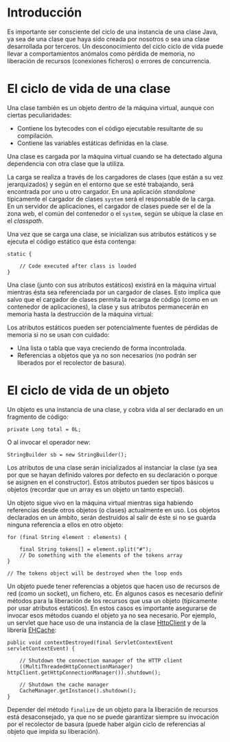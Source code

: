# Introducción #

Es importante ser consciente del ciclo de una instancia de una clase Java, ya sea de una clase que haya sido creada por nosotros o sea una clase desarrollada por terceros. Un desconocimiento del ciclo ciclo de vida puede llevar a comportamientos anómalos como pérdida de memoria, no liberación de recursos (conexiones ficheros) o errores de concurrencia.

# El ciclo de vida de una clase #

Una clase también es un objeto dentro de la máquina virtual, aunque con ciertas peculiaridades:

  * Contiene los bytecodes con el código ejecutable resultante de su compilación.
  * Contiene las variables estáticas definidas en la clase.

Una clase es cargada por la máquina virtual cuando se ha detectado alguna dependencia con otra clase que la utiliza.

La carga se realiza a través de los cargadores de clases (que están a su vez jerarquizados) y según en el entorno que se esté trabajando, será encontrada por uno u otro cargador. En una aplicación _standalone_ típicamente el cargador de clases `system` será el responsable de la carga. En un servidor de aplicaciones, el cargador de clases puede ser el de la zona web, el común del contenedor o el `system`, según se ubique la clase en el _classpath_.

Una vez que se carga una clase, se inicializan sus atributos estáticos y se ejecuta el código estático que ésta contenga:

```
static {

    // Code executed after class is loaded
}
```

Una clase (junto con sus atributos estáticos) existirá en la máquina virtual mientras ésta sea referenciada por un cargador de clases. Esto implica que salvo que el cargador de clases permita la recarga de código (como en un contenedor de aplicaciones), la clase y sus atributos permanecerán en memoria hasta la destrucción de la máquina virtual:

Los atributos estáticos pueden ser potencialmente fuentes de pérdidas de memoria si no se usan con cuidado:

  * Una lista o tabla que vaya creciendo de forma incontrolada.
  * Referencias a objetos que ya no son necesarios (no podrán ser liberados por el recolector de basura).

# El ciclo de vida de un objeto #

Un objeto es una instancia de una clase, y cobra vida al ser declarado en un fragmento de código:

```
private Long total = 0L;
```

O al invocar el operador new:

```
StringBuilder sb = new StringBuilder();
```

Los atributos de una clase serán inicializados al instanciar la clase (ya sea por que se hayan definido valores por defecto en su declaración o porque se asignen en el constructor). Estos atributos pueden ser tipos básicos u objetos (recordar que un array es un objeto un tanto especial).

Un objeto sigue vivo en la máquina virtual mientras siga habiendo referencias desde otros objetos (o clases) actualmente en uso. Los objetos declarados en un ámbito, serán destruidos al salir de éste si no se guarda ninguna referencia a ellos en otro objeto:

```
for (final String element : elements) {

    final String tokens[] = element.split("#");
    // Do something with the elements of the tokens array
}

// The tokens object will be destroyed when the loop ends
```

Un objeto puede tener referencias a objetos que hacen uso de recursos de red (como un socket), un fichero, etc. En algunos casos es necesario definir métodos para la liberación de los recursos que usa un objeto (típicamente por usar atributos estáticos). En estos casos es importante asegurarse de invocar esos métodos cuando el objeto ya no sea necesario. Por ejemplo, un servlet que hace uso de una instancia de la clase [HttpClient](http://hc.apache.org/httpclient-3.x/apidocs/org/apache/commons/httpclient/MultiThreadedHttpConnectionManager.html#shutdown()) y de la librería [EHCache](http://ehcache.org/documentation/shutdown.html):

```
public void contextDestroyed(final ServletContextEvent servletContextEvent) {

    // Shutdown the connection manager of the HTTP client
    ((MultiThreadedHttpConnectionManager) httpClient.getHttpConnectionManager()).shutdown();

    // Shutdown the cache manager
    CacheManager.getInstance().shutdown();
}
```

Depender del método `finalize` de un objeto para la liberación de recursos está desaconsejado, ya que no se puede garantizar siempre su invocación por el recolector de basura (puede haber algún ciclo de referencias al objeto que impida su liberación).